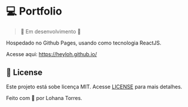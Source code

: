 # 💻 Portfolio

> 🚧 Em desenvolvimento 🚧

Hospedado no Github Pages, usando como tecnologia ReactJS.

Acesse aqui: https://heyloh.github.io/
## 📄 License

Este projeto está sobe licença MIT.
Acesse [LICENSE](./LICENSE)
para mais detalhes.

Feito com 💜 por Lohana Torres.